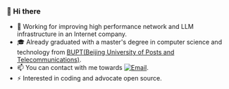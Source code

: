 ### 👋 Hi there

<!--
👋 Hi there ![](https://visitor-badge.glitch.me/badge?page_id=DrakenLibra.DrakenLibra)
**DrakenLibra/DrakenLibra** is a ✨ _special_ ✨ repository because its `README.md` (this file) appears on your GitHub profile.

Here are some ideas to get you started:

- 🔭 I’m currently working on ...
- 🌱 I’m currently learning ...
- 👯 I’m looking to collaborate on ...
- 🤔 I’m looking for help with ...
- 💬 Ask me about ...
- 📫 How to reach me: ...
- 😄 Pronouns: ...
- ⚡ Fun fact: ...

* 💻 Develop on ![MacOS](https://img.shields.io/badge/Macbook-M1-orange?logo=apple)  ![VSCode](https://img.shields.io/badge/Visual_Studio_Code-black?logo=visualstudiocode)  ![GoLand](https://img.shields.io/badge/GoLand-black?logo=goland).
-->

* 🌱 Working for improving high performance network and LLM infrastructure in an Internet company.
* 🎓 Already graduated with a master's degree in computer science and technology from [BUPT(Beijing University of Posts and Telecommunications)](https://www.bupt.edu.cn/).  
* 📫 You can contact with me towards [![Email](https://img.shields.io/badge/Email-zshadowest@gmail.com-gray?logo=gmail&style=social&color=gray)](mailto:zshadowest@gmail.com).  
* ⚡ Interested in coding and advocate open source.  
